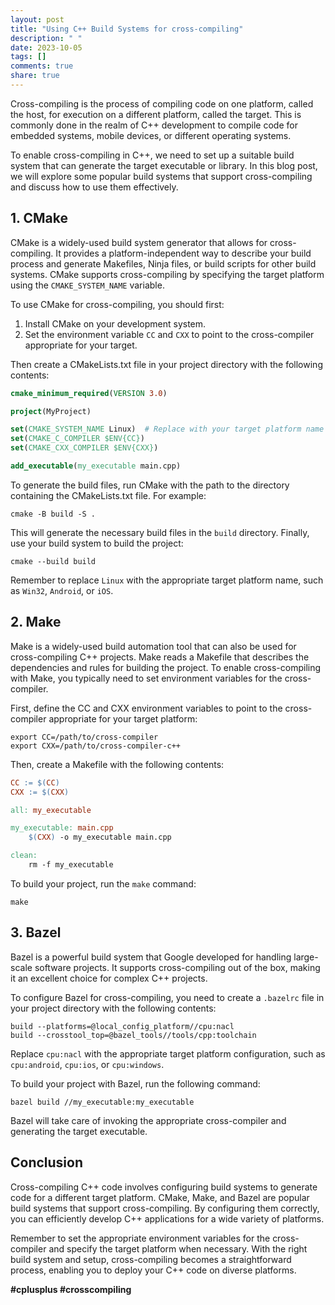 ```yaml
---
layout: post
title: "Using C++ Build Systems for cross-compiling"
description: " "
date: 2023-10-05
tags: []
comments: true
share: true
---
```


Cross-compiling is the process of compiling code on one platform, called the host, for execution on a different platform, called the target. This is commonly done in the realm of C++ development to compile code for embedded systems, mobile devices, or different operating systems.

To enable cross-compiling in C++, we need to set up a suitable build system that can generate the target executable or library. In this blog post, we will explore some popular build systems that support cross-compiling and discuss how to use them effectively.

## 1. CMake

CMake is a widely-used build system generator that allows for cross-compiling. It provides a platform-independent way to describe your build process and generate Makefiles, Ninja files, or build scripts for other build systems. CMake supports cross-compiling by specifying the target platform using the `CMAKE_SYSTEM_NAME` variable.

To use CMake for cross-compiling, you should first:

1. Install CMake on your development system.
2. Set the environment variable `CC` and `CXX` to point to the cross-compiler appropriate for your target.

Then create a CMakeLists.txt file in your project directory with the following contents:

```cmake
cmake_minimum_required(VERSION 3.0)

project(MyProject)

set(CMAKE_SYSTEM_NAME Linux)  # Replace with your target platform name
set(CMAKE_C_COMPILER $ENV{CC})
set(CMAKE_CXX_COMPILER $ENV{CXX})

add_executable(my_executable main.cpp)
```

To generate the build files, run CMake with the path to the directory containing the CMakeLists.txt file. For example:

```shell
cmake -B build -S .
```

This will generate the necessary build files in the `build` directory. Finally, use your build system to build the project:

```shell
cmake --build build
```

Remember to replace `Linux` with the appropriate target platform name, such as `Win32`, `Android`, or `iOS`.

## 2. Make

Make is a widely-used build automation tool that can also be used for cross-compiling C++ projects. Make reads a Makefile that describes the dependencies and rules for building the project. To enable cross-compiling with Make, you typically need to set environment variables for the cross-compiler.

First, define the CC and CXX environment variables to point to the cross-compiler appropriate for your target platform:

```shell
export CC=/path/to/cross-compiler
export CXX=/path/to/cross-compiler-c++
```

Then, create a Makefile with the following contents:

```makefile
CC := $(CC)
CXX := $(CXX)

all: my_executable

my_executable: main.cpp
    $(CXX) -o my_executable main.cpp

clean:
    rm -f my_executable
```

To build your project, run the `make` command:

```shell
make
```

## 3. Bazel

Bazel is a powerful build system that Google developed for handling large-scale software projects. It supports cross-compiling out of the box, making it an excellent choice for complex C++ projects.

To configure Bazel for cross-compiling, you need to create a `.bazelrc` file in your project directory with the following contents:

```plaintext
build --platforms=@local_config_platform//cpu:nacl
build --crosstool_top=@bazel_tools//tools/cpp:toolchain
```

Replace `cpu:nacl` with the appropriate target platform configuration, such as `cpu:android`, `cpu:ios`, or `cpu:windows`.

To build your project with Bazel, run the following command:

```shell
bazel build //my_executable:my_executable
```

Bazel will take care of invoking the appropriate cross-compiler and generating the target executable.

## Conclusion

Cross-compiling C++ code involves configuring build systems to generate code for a different target platform. CMake, Make, and Bazel are popular build systems that support cross-compiling. By configuring them correctly, you can efficiently develop C++ applications for a wide variety of platforms.

Remember to set the appropriate environment variables for the cross-compiler and specify the target platform when necessary. With the right build system and setup, cross-compiling becomes a straightforward process, enabling you to deploy your C++ code on diverse platforms.

**#cplusplus #crosscompiling**